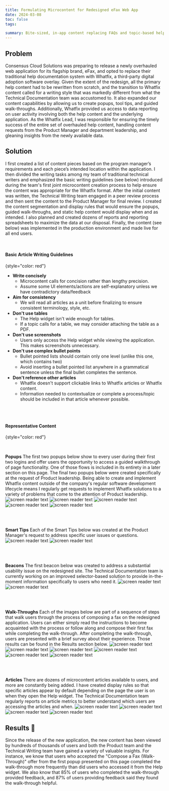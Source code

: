 ```yaml
---
title: Formulating Microcontent for Redesigned eFax Web App
date: 2024-03-08
toc: false
tags:

summary: Bite-sized, in-app content replacing FAQs and topic-based help across eFax app and multiple WordPress pages
---
```


## Problem
Consensus Cloud Solutions was preparing to release a newly overhauled web application for its flagship brand, eFax, and opted to replace their traditional help documentation system with Whatfix, a third-party digital adoption software overlay. Given the extent of the redesign, all the primary help content had to be rewritten from scratch, and the transition to Whatfix content called for a writing style that was markedly different from what the Technical Documentation team was accustomed to. It also expanded our content capabilities by allowing us to create popups, tool tips, and guided walk-throughs. Additionally, Whatfix provided us access to data reporting on user activity involving both the help content and the underlying application. As the Whatfix Lead, I was responsible for ensuring the timely success of the entire set of overhauled help content, handling content requests from the Product Manager and department leadership, and gleaning insights from the newly available data.

## Solution
I first created a list of content pieces based on the program manager’s requirements and each piece’s intended location within the application. I then divided the writing tasks among my team of traditional technical writers and emphasized the basic writing guidelines (see below) introduced during the team's first joint microcontent creation process to help ensure the content was appropriate for the Whatfix format. After the initial content was written, the Technical Writing team engaged in a peer review process and then sent the content to the Product Manager for final review. I created the content segmentation and display rules that would ensure the popups, guided walk-throughs, and static help content would display when and as intended. I also planned and created dozens of reports and reporting spreadsheets to maximize the data at our disposal. Finally, the content (see below) was implemented in the production environment and made live for all end users. 

<br/>

#### Basic Article Writing Guidelines
{style="color: red"}

- **Write concisely**
  - Microcontent calls for concision rather than lengthy precision.
  - Assume some UI elements/actions are self-explanatory unless we have contradictory data/feedback  
- **Aim for consistency**
  - We will read all articles as a unit before finalizing to ensure consistent terminology, style, etc.
- **Don't use tables**
  - The Help widget isn't wide enough for tables.
  - If a topic calls for a table, we may consider attaching the table as a PDF.
- **Don't use screenshots**
  - Users only access the Help widget while viewing the application. This makes screenshots unnecessary.
- **Don't use complex bullet points**
  - Bullet pointed lists should contain only one level (unlike this one, which contains two)
  - Avoid inserting a bullet pointed list anywhere in a grammatical sentence unless the final bullet completes the sentence.
- **Don't reference other articles**
  - Whatfix doesn't support clickable links to Whatfix articles or Whatfix content.
  - Information needed to contextualize or complete a process/topic should be included in that article whenever possible. 

<br/>
<br/>

#### Representative Content
{style="color: red"}


<br/>

**Popups**
The first two popups below show to every user during their first two logins and offer users the opportunity to access a guided walkthrough of page functionality. One of those flows is included in its entirety in a later section on this page. The final two popups below were created specifically at the request of Product leadership. Being able to create and implement Whatfix content outside of the company's regular software development lifecycle means I regularly get requests to implement Whatfix solutions to a variety of problems that come to the attention of Product leadership.  
![screen reader text](PCAF.png)
![screen reader text](PMCF.jpg)
![screen reader text](Poldsite.jpg)
![screen reader text](Psentfax.jpg)
![screen reader text](Psuspended.jpg)

<br/>
<br/>

**Smart Tips** 
Each of the Smart Tips below was created at the Product Manager's request to address specific user issues or questions. 
![screen reader text](STattachments.png)
![screen reader text](STforward.png)

<br/>
<br/>

**Beacons** 
The first beacon below was created to address a substantial usability issue on the redesigned site. The Technical Documentation team is currently working on an improved selector-based solution to provide in-the-moment information specifically to users who need it. 
![screen reader text](Baddrecipient.png)
![screen reader text](B2.png)


<br/>
<br/>

**Walk-Throughs** 
Each of the images below are part of a sequence of steps that walk users through the process of composing a fax on the redesigned application. Users can either simply read the instructions to become acquainted with the process or follow along and compose their first fax while completing the walk-through. After completing the walk-through, users are presented with a brief survey about their experience. Those results can be found in the Results section below.
![screen reader text](FCAF1.png)
![screen reader text](FCAF2.png)
![screen reader text](FCAF3.png)
![screen reader text](FCAF4.png)
![screen reader text](FCAF5.png)
![screen reader text](FCAF6.png)


<br/>
<br/>

**Articles** 
There are dozens of microcontent articles available to users, and more are constantly being added. I have created display rules so that specific articles appear by default depending on the page the user is on when they open the Help widget. The Technical Documentation team regularly reports on article metrics to better understand which users are accessing the articles and when.
![screen reader text](Article.png)
![screen reader text](Article2.png)
![screen reader text](Article3.png)
![screen reader text](Article4.png)


## Results 🤩
Since the release of the new application, the new content has been viewed by hundreds of thousands of users and both the Product team and the Technical Writing team have gained a variety of valuable insights. For instance, we know that users who accepted the "Compose a Fax (Walk-Through)" offer from the first popup presented on this page completed the walk-through more frequently than did users who accessed it from the Help widget. We also know that 85% of users who completed the walk-through provided feedback, and 87% of users providing feedback said they found the walk-through helpful.


<!--more-->
